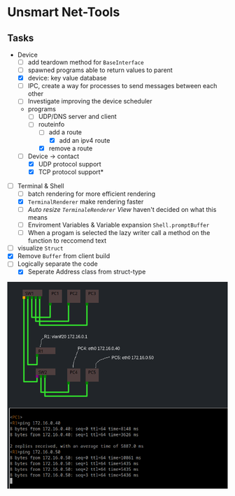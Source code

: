 # Unsmart Net-Tools

## Tasks

- Device
  - [ ] add teardown method for `BaseInterface`
  - [ ] spawned programs able to return values to parent
  - [x] device: key value database
  - [ ] IPC, create a way for processes to send messages between each other
  - [ ] Investigate improving the device scheduler
  - programs
    - [ ] UDP/DNS server and client
    - [ ] routeinfo
      - [ ] add a route
        - [x] add an ipv4 route
      - [x] remove a route
  - [ ] Device -> contact
    - [x] UDP protocol support
    - [x] TCP protocol support*
- [ ] Terminal & Shell
  - [ ] batch rendering for more efficient rendering
  - [x] `TerminalRenderer` make rendering faster
  - [ ] *Auto resize `TerminaleRenderer` View* haven't decided on what this means
  - [ ] Enviroment Variables & Variable expansion `Shell.promptBuffer`
  - [ ] When a progam is selected the lazy writer call a method on the function to reccomend text
- [ ] visualize `Struct`
- [x] Remove `Buffer` from client build
- [ ] Logically separate the code
  - [x] Seperate Address class from struct-type

![a picture of the view network-map.tsx](./src/assets/Screenshot_20240209_124926.png)
